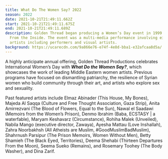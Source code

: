 ```yaml
---
title: What Do The Women Say? 2022
season: 2022
date: 2021-10-21T21:49:11.662Z
start: 2021-10-21T21:49:11.675Z
end: 2021-10-21T21:49:11.689Z
description: Golden Thread began producing a Women’s Day event in 1999 titled,
  From the Inside. The event was a multi-media performance involving eight women
  artists including performers and visual artists.
background: https://ucarecdn.com/9a866e76-e74f-4e8d-bba1-e32afcaa8d5a/
---
```

A highly anticipate annual offering, Golden Thread Productions celebrates International Women’s Day with ***What Do the Women Say?***, which showcases the work of leading Middle Eastern women artists. Previous programs have focused on dismantling patriarchy, the resilience of Syrian women who build community through their art, and artists who explore sex and sexuality.

Past featured artists include Elmaz Abinader (This House, My Bones), Majeda Al Saqqa (Culture and Free Thought Association, Gaza Strip), Anita Amirrezvani (The Blood of Flowers, Equal to the Sun), Nawal el Saadawi (Memoirs from the Women’s Prison), Denmo Ibrahim (Baba, ECSTASY | a waterfable), Maryam Keshavarz (Circumstance), Rohiha Malek (Unveiled), Nabila Mango (executive director, Zawaya), Ayesha Mattau (Love Inshallah), Zahra Noorbakhsh (All Atheists are Muslim, #GoodMuslimBadMuslim), Shahrnush Parsipur (The Prison Memoirs, Women Without Men), Betty Shamieh (The Black Eyed, Territories), Deema Shehabi (Thirteen Departures From the Moon), Seema Sueko (Remains), and Rosemary Toohey (The Body Washer), and Dina Zarif.